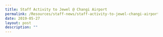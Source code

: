 ```yaml
---
title: Staff Activity to Jewel @ Changi Airport
permalink: /Resources/staff-news/staff-activity-to-jewel-changi-airport/
date: 2019-05-27
layout: post
description: ""
---
```

